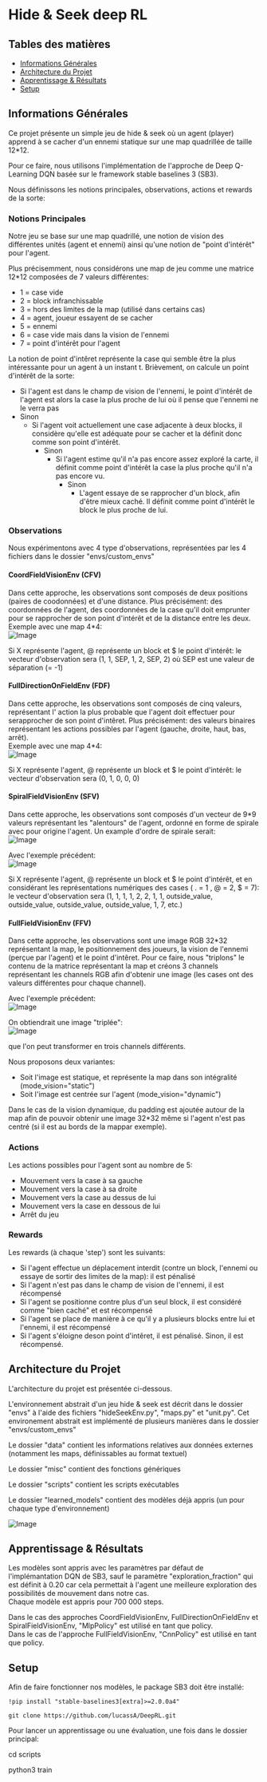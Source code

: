 # Hide & Seek deep RL
## Tables des matières
* [Informations Générales](#general-info)
* [Architecture du Projet](#architecture)
* [Apprentissage & Résultats](#results)
* [Setup](#setup)

## Informations Générales

Ce projet présente un simple jeu de hide & seek où un agent (player) apprend à se cacher d'un ennemi statique sur une map quadrillée de taille 12*12.

Pour ce faire, nous utilisons l'implémentation de l'approche de Deep Q-Learning DQN basée sur le framework stable baselines 3 (SB3).

Nous définissons les notions principales, observations, actions et rewards de la sorte:

### Notions Principales

Notre jeu se base sur une map quadrillé, une notion de vision des différentes unités (agent et ennemi) ainsi qu'une notion de "point d'intérêt" pour l'agent.

Plus précisemment, nous considérons une map de jeu comme une matrice 12*12 composées de 7 valeurs différentes:
* 1 = case vide
* 2 = block infranchissable
* 3 = hors des limites de la map (utilisé dans certains cas)
* 4 = agent, joueur essayent de se cacher
* 5 = ennemi
* 6 = case vide mais dans la vision de l'ennemi
* 7 = point d'intérêt pour l'agent

La notion de point d'intêret représente la case qui semble être la plus intéressante pour un agent à un instant t.
Brièvement, on calcule un point d'intérêt de la sorte:
*  Si l'agent est dans le champ de vision de l'ennemi, le point d'intérêt de l'agent est alors la case la plus proche de lui où il pense que l'ennemi ne le verra pas
*  Sinon
    * Si l'agent voit actuellement une case adjacente à deux blocks, il considère qu'elle est adéquate pour se cacher et la définit donc comme son point d'intérêt.
        * Sinon
            * Si l'agent estime qu'il n'a pas encore assez exploré la carte, il définit comme point d'intérêt la case la plus proche qu'il n'a pas encore vu.
                * Sinon
                  * L'agent essaye de se rapprocher d'un block, afin d'être mieux caché. Il définit comme point d'intérêt le block le plus proche de lui.
                 
### Observations

Nous expérimentons avec 4 type d'observations, représentées par les 4 fichiers dans le dossier "envs/custom_envs"

#### CoordFieldVisionEnv (CFV)

Dans cette approche, les observations sont composés de deux positions (paires de coodonnées) et d'une distance.
Plus précisément: des coordonnées de l'agent, des coordonnées de la case qu'il doit emprunter pour se rapprocher de son point d'intérêt et de la distance entre les deux.  
Exemple avec une map 4*4:  
![Image](/readme_imgs/CFV_ex1.png)

Si X représente l'agent, @ représente un block et $ le point d'intérêt: le vecteur d'observation sera (1, 1, SEP, 1, 2, SEP, 2) où SEP est une valeur de séparation (= -1)
        
#### FullDirectionOnFieldEnv (FDF)

Dans cette approche, les observations sont composés de cinq valeurs, représentant l' action la plus probable que l'agent doit effectuer pour serapprocher de son point d'intêret.
Plus précisément: des valeurs binaires représentant les actions possibles par l'agent (gauche, droite, haut, bas, arrêt).  
Exemple avec une map 4*4:  
![Image](/readme_imgs/CFV_ex1.png)
        
Si X représente l'agent, @ représente un block et $ le point d'intérêt: le vecteur d'observation sera (0, 1, 0, 0, 0)

#### SpiralFieldVisionEnv (SFV)

Dans cette approche, les observations sont composés d'un vecteur de 9*9 valeurs représentant les "alentours" de l'agent, ordonné en forme de spirale avec pour origine l'agent.
Un example d'ordre de spirale serait:  
![Image](/readme_imgs/SFV_ex1.png)
  
Avec l'exemple précédent:  
![Image](/readme_imgs/CFV_ex1.png)

Si X représente l'agent, @ représente un block et $ le point d'intérêt, et en considérant les représentations numériques des cases ( . = 1 , @ = 2, $ = 7):
le vecteur d'observation sera (1, 1, 1, 1, 2, 2, 1, 1, outside_value, outside_value, outside_value, outside_value, 1, 7, etc.)

#### FullFieldVisionEnv (FFV)

Dans cette approche, les observations sont une image RGB 32*32 représentant la map, le positionnement des joueurs, la vision de l'ennemi (perçue par l'agent) et le point d'intêret.
Pour ce faire, nous "triplons" le contenu de la matrice représentant la map et créons 3 channels représentant les channels RGB afin d'obtenir une image (les cases ont des valeurs différentes pour chaque channel).
  
Avec l'exemple précédent:  
![Image](/readme_imgs/CFV_ex1.png)
  
On obtiendrait une image "triplée":  
![Image](/readme_imgs/FFV_ex1.png)  

que l'on peut transformer en trois channels différents.

Nous proposons deux variantes: 
* Soit l'image est statique, et représente la map dans son intégralité (mode_vision="static")
* Soit l'image est centrée sur l'agent (mode_vision="dynamic")

Dans le cas de la vision dynamique, du padding est ajoutée autour de la map afin de pouvoir obtenir une image 32*32 même si l'agent n'est pas centré (si il est au bords de la mappar exemple).

### Actions

Les actions possibles pour l'agent sont au nombre de 5:
* Mouvement vers la case à sa gauche
* Mouvement vers la case à sa droite
* Mouvement vers la case au dessus de lui
* Mouvement vers la case en dessous de lui
* Arrêt du jeu

### Rewards

Les rewards (à chaque 'step') sont les suivants:
* Si l'agent effectue un déplacement interdit (contre un block, l'ennemi ou essaye de sortir des limites de la map): il est pénalisé
* Si l'agent n'est pas dans le champ de vision de l'ennemi, il est récompensé
* Si l'agent se positionne contre plus d'un seul block, il est considéré comme "bien caché" et est récompensé
* Si l'agent se place de manière à ce qu'il y a plusieurs blocks entre lui et l'ennemi, il est récompensé
* Si l'agent s'éloigne deson point d'intêret, il est pénalisé. Sinon, il est récompensé.

## Architecture du Projet
L'architecture du projet est présentée ci-dessous.

L'environnement abstrait d'un jeu hide & seek est décrit dans le dossier "envs" à l'aide des fichiers "hideSeekEnv.py", "maps.py" et "unit.py".
Cet environement abstrait est implémenté de plusieurs manières dans le dossier "envs/custom_envs"

Le dossier "data" contient les informations relatives aux données externes (notamment les maps, définissables au format textuel)

Le dossier "misc" contient des fonctions génériques

Le dossier "scripts" contient les scripts exécutables

Le dossier "learned_models" contient des modèles déjà appris (un pour chaque type d'environnement)

![Image](/readme_imgs/Archi.png)  

## Apprentissage & Résultats

Les modèles sont appris avec les paramètres par défaut de l'implémantation DQN de SB3, sauf le paramètre "exploration_fraction" qui est définit à 0.20 car cela permettait à l'agent une meilleure exploration des possibilités de mouvement dans notre cas.  
Chaque modèle est appris pour 700 000 steps.  

Dans le cas des approches CoordFieldVisionEnv, FullDirectionOnFieldEnv et SpiralFieldVisionEnv, "MlpPolicy" est utilisé en tant que policy.  
Dans le cas de l'approche FullFieldVisionEnv, "CnnPolicy" est utilisé en tant que policy.  

## Setup

Afin de faire fonctionner nos modèles, le package SB3 doit être installé:
```
!pip install "stable-baselines3[extra]>=2.0.0a4"
```
```
git clone https://github.com/lucassA/DeepRL.git
```
Pour lancer un apprentissage ou une évaluation, une fois dans le dossier principal:

cd scripts

python3 train 


